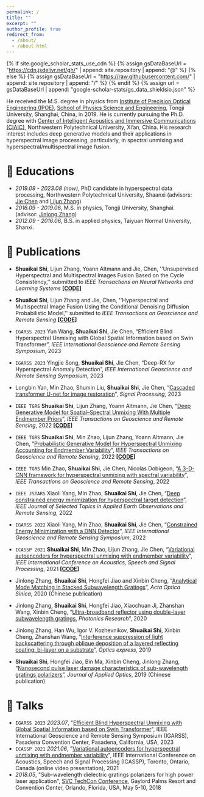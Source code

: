 ```yaml
---
permalink: /
title: ""
excerpt: ""
author_profile: true
redirect_from: 
  - /about/
  - /about.html
---
```


{% if site.google_scholar_stats_use_cdn %}
{% assign gsDataBaseUrl = "https://cdn.jsdelivr.net/gh/" | append: site.repository | append: "@" %}
{% else %}
{% assign gsDataBaseUrl = "https://raw.githubusercontent.com/" | append: site.repository | append: "/" %}
{% endif %}
{% assign url = gsDataBaseUrl | append: "google-scholar-stats/gs_data_shieldsio.json" %}

<span class='anchor' id='about-me'></span>

He received the M.S. degree in physics from [Institute of Precision Optical Engineering (IPOE)](https://ipoe.tongji.edu.cn/en/), [School of Physics Science and Engineering](https://physics.tongji.edu.cn/En/Content/77), Tongji University, Shanghai, China, in 2019. He is currently
pursuing the Ph.D. degree with [Center of Intelligent Acoustics and Immersive Communications (CIAIC)](https://ciaic.org/index.html),  Northwestern Polytechnical University, Xi’an, China.
His research interest includes deep generative models and their applications in hyperspectral image processing, particularly, in spectral unmixing and hyperspectral/multispectral image fusion.

 

# 📖 Educations
- *2019.09 - 2023.08 (now)*, PhD candidate in hyperspectral data processing, Northwestern Polytechnical University, Shaanxi (advisors: [Jie Chen](http://www.jie-chen.com/) and [Lijun Zhang](https://teacher.nwpu.edu.cn/2011010112.html))
- *2016.09 - 2019.06*, M.S. in physics, Tongji University, Shanghai. (advisor: [Jinlong Zhang](https://ipoe.tongji.edu.cn/en/info/1511/1702.htm))
- *2012.09 - 2016.06*, B.S. in applied physics, Taiyuan Normal University, Shanxi. 


# 📝 Publications 

- **Shuaikai Shi**, Lijun Zhang, Yoann Altmann and Jie, Chen, ''Unsupervised Hyperspectral and Multispectral Images Fusion Based on the Cycle Consistency,'' submitted to _IEEE Transactions on Neural Networks and Learning Systems_ [**[CODE]**](https://github.com/shuaikaishi/CycFusion)

- **Shuaikai Shi**, Lijun Zhang and Jie, Chen, ''Hyperspectral and Multispectral Image Fusion Using the Conditional Denoising Diffusion Probabilistic Model,'' submitted to _IEEE Transactions on Geoscience and Remote Sensing_  [**[CODE]**](https://github.com/shuaikaishi/DDPMFus)

- ``IGARSS 2023`` Yun Wang, **Shuaikai Shi**, Jie Chen, “Efficient Blind Hyperspectral Unmixing with Global Spatial Information based on Swin Transformer”, _IEEE International Geoscience and Remote Sensing Symposium_, 2023  

- ``IGARSS 2023`` Yingjie Song, **Shuaikai Shi**, Jie Chen, “Deep-RX for Hyperspectral Anomaly Detection”, _IEEE International Geoscience and Remote Sensing Symposium_, 2023 

- Longbin Yan, Min Zhao, Shumin Liu, **Shuaikai Shi**, Jie Chen, “[Cascaded transformer U-net for image restoration](https://www.sciencedirect.com/science/article/pii/S0165168422004418)”, _Signal Processing_, 2023

- ``IEEE TGRS`` **Shuaikai Shi**, Lijun Zhang, Yoann Altmann, Jie Chen, “[Deep Generative Model for Spatial–Spectral Unmixing With Multiple Endmember Priors](https://ieeexplore.ieee.org/document/9759362)”, _IEEE Transactions on Geoscience and Remote Sensing_, 2022 [**[CODE]**](https://github.com/shuaikaishi/DGMSSU)

- ``IEEE TGRS`` **Shuaikai Shi**, Min Zhao, Lijun Zhang, Yoann Altmann, Jie Chen, “[Probabilistic Generative Model for Hyperspectral Unmixing Accounting for Endmember Variability](https://ieeexplore.ieee.org/document/9583297)”, _IEEE Transactions on Geoscience and Remote Sensing_, 2022 [**[CODE]**](https://github.com/shuaikaishi/PGMSU)

- ``IEEE TGRS`` Min Zhao, **Shuaikai Shi**, Jie Chen, Nicolas Dobigeon, “[A 3-D-CNN framework for hyperspectral unmixing with spectral variability](https://ieeexplore.ieee.org/document/9674908)”, _IEEE Transactions on Geoscience and Remote Sensing_, 2022

- ``IEEE JSTARS`` Xiaoli Yang, Min Zhao, **Shuaikai Shi**, Jie Chen, “[Deep constrained energy minimization for hyperspectral target detection](https://ieeexplore.ieee.org/document/9881882)”, _IEEE Journal of Selected Topics in Applied Earth Observations and Remote Sensing_, 2022

- ``IGARSS 2022`` Xiaoli Yang, Min Zhao, **Shuaikai Shi**, Jie Chen, “[Constrained Energy Minimization with a DNN Detector](https://ieeexplore.ieee.org/document/9884688)”, _IEEE International Geoscience and Remote Sensing Symposium_, 2022

- `ICASSP 2021` **Shuaikai Shi**, Min Zhao, Lijun Zhang, Jie Chen, “[Variational autoencoders for hyperspectral unmixing with endmember variability](https://ieeexplore.ieee.org/document/9414940)”, _IEEE International Conference on Acoustics, Speech and Signal Processing_, 2021  [**[CODE]**](https://github.com/shuaikaishi/PGMSU)

- Jinlong Zhang, **Shuaikai Shi**, Hongfei Jiao and Xinbin Cheng, “[Analytical Mode Matching in Stacked Subwavelength Gratings](https://www.opticsjournal.net/Articles/OJfdead0eda44b4cb8/Abstract)”, _Acta Optica Sinica_, 2020 (Chinese publication)

- Jinlong Zhang, **Shuaikai Shi**, Hongfei Jiao, Xiaochuan Ji, Zhanshan Wang, Xinbin Cheng, “[Ultra-broadband reflector using double-layer subwavelength gratings](https://opg.optica.org/prj/fulltext.cfm?uri=prj-8-3-426&id=427988), _Photonics Research_”, 2020

- Jinlong Zhang, Han Wu, Igor V. Kozhevnikov, **Shuaikai Shi**, Xinbin Cheng, Zhanshan Wang, “[Interference suppression of light backscattering through oblique deposition of a layered reflecting coating: bi-layer on a substrate](https://opg.optica.org/oe/fulltext.cfm?uri=oe-27-11-15262&id=412576)”, _Optics express_, 2019  

- **Shuaikai Shi**, Hongfei Jiao, Bin Ma, Xinbin Cheng, Jinlong Zhang, “[Nanosecond pulse laser damage characteristics of sub-wavelength gratings polarizers](http://www.yygx.net/en/article/doi/10.5768/JAO201940.0107002)”, _Journal of Applied Optics_, 2019 (Chinese publication) 







# 💬 Talks
- ``IGARSS 2023`` *2023.07*, "[Efficient Blind Hyperspectral Unmixing with Global Spatial Information based on Swin Transformer](https://2023.ieeeigarss.org/view_paper.php?PaperNum=2328)", IEEE International Geoscience and Remote Sensing Symposium (IGARSS), Pasadena Convention Center, Pasadena, California, USA, 2023
- ``ICASSP 2021`` *2021.06*, "[Variational autoencoders for hyperspectral unmixing with endmember variability](https://www.2021.ieeeicassp.org/2021.ieeeicassp.org/Papers/ViewPaper83b9.html?PaperNum=4085)", IEEE International Conference on Acoustics, Speech and Signal Processing (ICASSP), Toronto, Ontario, Canada (online video presentation), 2021
- *2018.05*, "Sub-wavelength dielectric gratings polarizers for high power laser application", [SVC TechCon Conference](https://www.svc.org/), Gaylord Palms Resort and Convention Center, Orlando, Florida, USA, May 5-10, 2018

